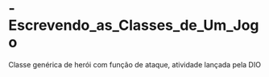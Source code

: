 # -Escrevendo_as_Classes_de_Um_Jogo
Classe genérica de herói com função de ataque, atividade lançada pela DIO
